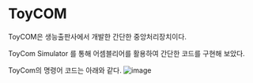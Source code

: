 # ToyCOM
ToyCOM은 생능출판사에서 개발한 간단한 중앙처리장치이다.

ToyCom Simulator 를 통해 어셈블리어를 활용하여 간단한 코드를 구현해 보았다.

ToyCom의 명령어 코드는 아래와 같다.
![image](https://user-images.githubusercontent.com/74492426/109419756-635d7000-7a12-11eb-8406-a57a7f76c126.png)
